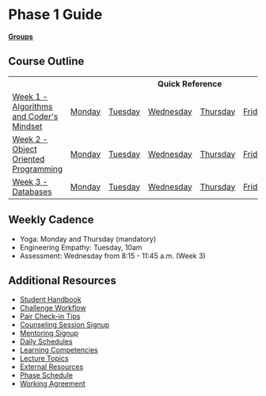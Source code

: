 # Phase 1 Guide

**[Groups](../../wiki/Groups)**

## Course Outline

<table>
  <tr>
    <th></th>
    <th colspan="6">Quick Reference</th>
  </tr>

  <tr>
    <td><a href="./week-1/">Week 1 - Algorithms and Coder's Mindset</a></td>
    <td><a href="./week-1#monday">Monday</a></a></td>
    <td><a href="./week-1#tuesday">Tuesday</a></td>
    <td><a href="./week-1#wednesday">Wednesday</a></td>
    <td><a href="./week-1#thursday">Thursday</a></td>
    <td><a href="./week-1#friday">Friday</a></td>
    <td><a href="./week-1#weekend">Weekend</a></td>
  </tr>

  <tr>
    <td><a href="./week-2">Week 2 - Object Oriented Programming</a></td>
    <td><a href="./week-2#monday">Monday</a></a></td>
    <td><a href="./week-2#tuesday">Tuesday</a></td>
    <td><a href="./week-2#wednesday">Wednesday</a></td>
    <td><a href="./week-2#thursday">Thursday</a></td>
    <td><a href="./week-2#friday">Friday</a></td>
    <td><a href="./week-2#weekend">Weekend</a></td>
  </tr>

  <tr>
    <td><a href="./week-3">Week 3 - Databases</a></td>
    <td><a href="./week-3#monday">Monday</a></a></td>
    <td><a href="./week-3#tuesday">Tuesday</a></td>
    <td><a href="./week-3#wednesday">Wednesday</a></td>
    <td><a href="./week-3#thursday">Thursday</a></td>
    <td><a href="./week-3#friday">Friday</a></td>
    <td><a href="./week-3#weekend">Weekend</a></td>
  </tr>
</table>

## Weekly Cadence

- Yoga: Monday and Thursday (mandatory)
- Engineering Empathy: Tuesday, 10am
- Assessment: Wednesday from 8:15 - 11:45 a.m. (Week 3)

## Additional Resources
- [Student Handbook](../../../student-handbook)
- [Challenge Workflow](resources/how_to_work_a_challenge.md)
- [Pair Check-in Tips](resources/pair_checkin_tips.md)
- [Counseling Session Signup](resources/counseling_instructions.md)
- [Mentoring Signup](http://mentoring.devbootcamp.com/)
- [Daily Schedules](resources/daily_schedules.md)
- [Learning Competencies](resources/competencies.md)
- [Lecture Topics](resources/lectures.md)
- [External Resources](resources/resources.md)
- [Phase Schedule](resources/schedule.md)
- [Working Agreement](resources/working-agreement.md)
